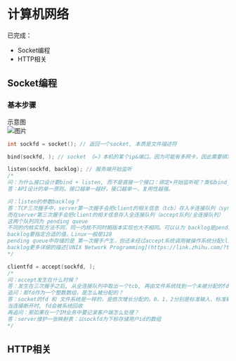 # 计算机网络
已完成：
- Socket编程
- HTTP相关

## Socket编程
### 基本步骤
示意图<br>
![图片](https://user-images.githubusercontent.com/75822806/173011739-c8f31dba-e6dd-4ff2-b856-3eb12b835845.png)

```cpp
int sockfd = socket(); // 返回一个socket, 本质是文件描述符

bind(sockfd, ); // socket 《=》本机的某个ip&端口。因为可能有多网卡，因此需要绑定ip和端口 来 接受信息

listen(sockfd, backlog); // 服务端开始监听
/*
问：为什么接口设计要bind + listen, 而不是直接一个接口：绑定+开始监听呢？类似bind_listen(sockfd, addr)
答：API设计的单一原则。接口越单一越好，接口越单一，复用性越强。

问：listen的参数backlog？
答：TCP三次握手中，server第一次握手会把client的相关信息（tcb）存入半连接队列（syn队列/半连接队列）
而在server第三次握手会把client的相关信息存入全连接队列（accept队列/全连接队列）
这两个队列同为 pending queue
不同的内核实现方法不同，同一内核不同时期版本实现也大不相同。可以认为 backlog是pending queue的最大长度，也可以认为backlog是accept队列的长度
backlog要指定合适的值，Linux一般是128
pending queue中存储的是 第一次握手产生，但还未经过accept系统调用被操作系统分配clientfd的tcb
backlog更多详细的描述[UNIX Network Programming](https://link.zhihu.com/?target=https%3A//book.douban.com/subject/1756533/)
*/

clientfd = accept(sockfd, );
/*
问：accept发生在什么时候？
答：发生在三次握手之后, 从全连接队列中取出一个tcb, 再由文件系统找到一个未被分配的fd, 将其分配给这个tcb
追问：那fd作为一个整数数组，是怎么被分配的？
答：socket的fd 和 文件系统是一样的，是依次增长分配的。0，1，2分别是标准输入、标准输出和标准错误。从3开始依次增长，被分配。
当连接断开时, fd会被系统回收
再追问：那如果在一个IM业务中要记录客户端怎么处理？
答：server维护一张映射表：以sockfd为下标存储用户id的数组
*/
```

## HTTP相关  
